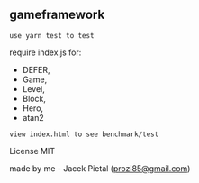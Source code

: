 ## gameframework


`use yarn test to test`


require index.js for:

- DEFER,
- Game,
- Level,
- Block,
- Hero,
- atan2


`view index.html to see benchmark/test`


License MIT

made by me - Jacek Pietal (prozi85@gmail.com)

